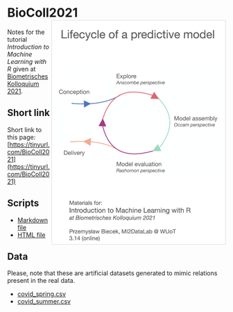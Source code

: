 # BioColl2021 <img src="title.png" align="right" style="border: 1px solid #ddd;" width="400"/>

Notes for the tutorial *Introduction to Machine Learning with R* given at [Biometrisches Kolloquium 2021](http://www.biometrisches-kolloquium2021.de/en/startseite-english/).

## Short link

Short link to this page: [https://tinyurl.com/BioColl2021](https://tinyurl.com/BioColl2021)

## Scripts

* [Markdown file](introduction_to_ml.Rmd)
* [HTML file](https://htmlpreview.github.io/?https://raw.githubusercontent.com/pbiecek/BioColl2021/main/introduction_to_ml.html)

## Data

Please, note that these are artificial datasets generated to mimic relations present in the real data.

* [covid_spring.csv](covid_spring.csv)
* [covid_summer.csv](covid_summer.csv)

